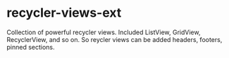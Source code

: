 # recycler-views-ext
Collection of powerful recycler views. Included ListView, GridView, RecyclerView, and so on. So reycler views can be added headers, footers, pinned sections.
